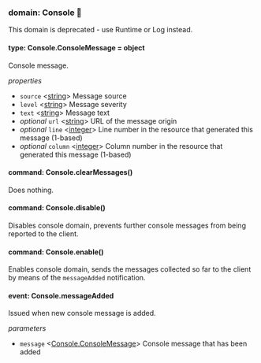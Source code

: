 
### domain: Console 🍂

This domain is deprecated - use Runtime or Log instead.


#### type: Console.ConsoleMessage = object

Console message.

*properties*
-  `source` <[string]> Message source
-  `level` <[string]> Message severity
-  `text` <[string]> Message text
- *optional* `url` <[string]> URL of the message origin
- *optional* `line` <[integer]> Line number in the resource that generated this message (1-based)
- *optional* `column` <[integer]> Column number in the resource that generated this message (1-based)


#### command: Console.clearMessages()

Does nothing.


#### command: Console.disable()

Disables console domain, prevents further console messages from being reported to the client.


#### command: Console.enable()

Enables console domain, sends the messages collected so far to the client by means of the
`messageAdded` notification.


#### event: Console.messageAdded

Issued when new console message is added.

*parameters*
-  `message` <[Console.ConsoleMessage]> Console message that has been added

[Console.ConsoleMessage]: console.md#type-consoleconsolemessage--object "Console.ConsoleMessage"
[boolean]: https://developer.mozilla.org/en-US/docs/Web/JavaScript/Reference/Global_Objects/JSON "JSON boolean"
[string]: https://developer.mozilla.org/en-US/docs/Web/JavaScript/Reference/Global_Objects/JSON "JSON string"
[number]: https://developer.mozilla.org/en-US/docs/Web/JavaScript/Reference/Global_Objects/JSON "JSON number"
[integer]: https://developer.mozilla.org/en-US/docs/Web/JavaScript/Reference/Global_Objects/JSON "JSON integer"
[object]: https://developer.mozilla.org/en-US/docs/Web/JavaScript/Reference/Global_Objects/JSON "JSON object"
[any]: https://developer.mozilla.org/en-US/docs/Web/JavaScript/Reference/Global_Objects/JSON "JSON any"